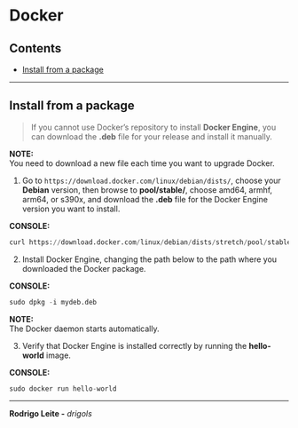 # Docker

## Contents

 - [Install from a package](#from-package)

---

<div id="from-package"></div>

## Install from a package

> If you cannot use Docker’s repository to install **Docker Engine**, you can download the **.deb** file for your release and install it manually.

**NOTE:**  
You need to download a new file each time you want to upgrade Docker.

 1. Go to `https://download.docker.com/linux/debian/dists/`, choose your **Debian** version, then browse to **pool/stable/**, choose amd64, armhf, arm64, or s390x, and download the **.deb** file for the Docker Engine version you want to install.

**CONSOLE:**  
```python
curl https://download.docker.com/linux/debian/dists/stretch/pool/stable/amd64/docker-ce-cli_19.03.15~3-0~debian-stretch_amd64.deb --output mydeb.deb
```

 2. Install Docker Engine, changing the path below to the path where you downloaded the Docker package.

**CONSOLE:**  
```python
sudo dpkg -i mydeb.deb
```

**NOTE:**  
The Docker daemon starts automatically.

 3. Verify that Docker Engine is installed correctly by running the **hello-world** image.

**CONSOLE:**  
```python
sudo docker run hello-world
```

---

**Rodrigo Leite -** *drigols*
